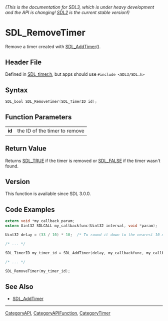 ###### (This is the documentation for SDL3, which is under heavy development and the API is changing! [SDL2](https://wiki.libsdl.org/SDL2/) is the current stable version!)
# SDL_RemoveTimer

Remove a timer created with [SDL_AddTimer](SDL_AddTimer)().

## Header File

Defined in [SDL_timer.h](https://github.com/libsdl-org/SDL/blob/main/include/SDL3/SDL_timer.h), but apps should use `#include <SDL3/SDL.h>`

## Syntax

```c
SDL_bool SDL_RemoveTimer(SDL_TimerID id);

```

## Function Parameters

|            |                               |
| ---------- | ----------------------------- |
| **id**     | the ID of the timer to remove |

## Return Value

Returns [SDL_TRUE](SDL_TRUE) if the timer is removed or
[SDL_FALSE](SDL_FALSE) if the timer wasn't found.

## Version

This function is available since SDL 3.0.0.

## Code Examples

```c
extern void *my_callback_param;
extern Uint32 SDLCALL my_callbackfunc(Uint32 interval, void *param);

Uint32 delay = (33 / 10) * 10;  /* To round it down to the nearest 10 ms */

/* ... */

SDL_TimerID my_timer_id = SDL_AddTimer(delay, my_callbackfunc, my_callback_param);

/* ... */

SDL_RemoveTimer(my_timer_id);
```

## See Also

* [SDL_AddTimer](SDL_AddTimer)

----
[CategoryAPI](CategoryAPI), [CategoryAPIFunction](CategoryAPIFunction), [CategoryTimer](CategoryTimer)


